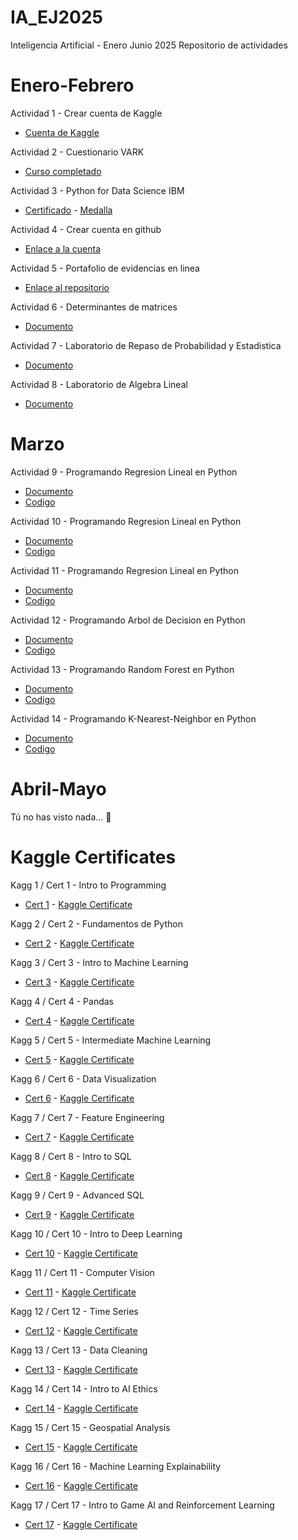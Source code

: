 # IA_EJ2025
Inteligencia Artificial - Enero Junio 2025
Repositorio de actividades

# Enero-Febrero
Actividad 1 - Crear cuenta de Kaggle
- [Cuenta de Kaggle](https://www.kaggle.com/arturogarza04)

Actividad 2 - Cuestionario VARK
- [Curso completado](./EneFeb/Actividad_2/EvidenciaVARK.png)

Actividad 3 - Python for Data Science IBM
- [Certificado](./EneFeb/Actividad_3/PY0101_Certificate.png) - [Medalla](https://www.credly.com/badges/06ab1cfa-9ed0-4700-8d3e-fde75a2906db)

Actividad 4 - Crear cuenta en github
- [Enlace a la cuenta](https://github.com/Artu-GR)

Actividad 5 - Portafolio de evidencias en linea
- [Enlace al repositorio](https://github.com/Artu-GR/IA_EJ2025)

Actividad 6 - Determinantes de matrices
- [Documento](./EneFeb/Actividad_6/AGR_Act6.pdf)

Actividad 7 - Laboratorio de Repaso de Probabilidad y Estadistica
- [Documento](./EneFeb/Actividad_7/AGR_Act7.pdf)

Actividad 8 - Laboratorio de Algebra Lineal
- [Documento](./EneFeb/Actividad_8/AGR_Act8.pdf)

# Marzo
Actividad 9 - Programando Regresion Lineal en Python
- [Documento](./Mar/Actividad_9/AGR_Act9.pdf)
- [Codigo](./Mar/Actividad_9/RegresionLinealSimple.ipynb)

Actividad 10 - Programando Regresion Lineal en Python
- [Documento](./Mar/Actividad_10/AGR_Act10.pdf)
- [Codigo](./Mar/Actividad_10/RegresionLinealMultiple.ipynb)

Actividad 11 - Programando Regresion Lineal en Python
- [Documento](./Mar/Actividad_11/AGR_Act11.pdf)
- [Codigo](./Mar/Actividad_11/RegresionLogistica.ipynb)

Actividad 12 - Programando Arbol de Decision en Python
- [Documento](./Mar/Actividad_12/AGR_Act12.pdf)
- [Codigo](./Mar/Actividad_12/ArboldeDecision.ipynb)

Actividad 13 - Programando Random Forest en Python
- [Documento](./Mar/Actividad_13/AGR_Act13.pdf)
- [Codigo](./Mar/Actividad_13/RandomForest.ipynb)

Actividad 14 - Programando K-Nearest-Neighbor en Python
- [Documento](./Mar/Actividad_14/AGR_Act14.pdf)
- [Codigo](./Mar/Actividad_14/KNN.ipynb)

# Abril-Mayo

Tú no has visto nada... 🐧

# Kaggle Certificates

Kagg 1 / Cert 1 - Intro to Programming
- [Cert 1](./EneFeb/Cert_1/Arturo_Garza_Intro_to_Programming.png) - [Kaggle Certificate](https://www.kaggle.com/learn/certification/arturogarza04/intro-to-programming)

Kagg 2 / Cert 2 - Fundamentos de Python
- [Cert 2](./EneFeb/Cert_2/Arturo_Garza_Python.png) -  [Kaggle Certificate](https://www.kaggle.com/learn/certification/arturogarza04/python)

Kagg 3 / Cert 3 - Intro to Machine Learning
- [Cert 3](./EneFeb/Cert_3/Arturo_Garza_Intro_to_Machine_Learning.png) - [Kaggle Certificate](https://www.kaggle.com/learn/certification/arturogarza04/intro-to-machine-learning)

Kagg 4 / Cert 4 - Pandas
- [Cert 4](./EneFeb/Cert_4/Arturo_Garza_Pandas.png) -  [Kaggle Certificate](https://www.kaggle.com/learn/certification/arturogarza04/pandas)

Kagg 5 / Cert 5 - Intermediate Machine Learning
- [Cert 5](./EneFeb/Cert_5/Arturo_Garza_Intermediate_Machine_Learning.png) -  [Kaggle Certificate](https://www.kaggle.com/learn/certification/arturogarza04/intermediate-machine-learning)

Kagg 6 / Cert 6 - Data Visualization
- [Cert 6](./Mar/Cert_6/Arturo_Garza_Data_Visualization.png) -  [Kaggle Certificate](https://www.kaggle.com/learn/certification/arturogarza04/data-visualization)

Kagg 7 / Cert 7 - Feature Engineering
- [Cert 7](./Mar/Cert_7/Arturo_Garza_Feature_Engineering.png) -  [Kaggle Certificate](https://www.kaggle.com/learn/certification/arturogarza04/feature-engineering)

Kagg 8 / Cert 8 - Intro to SQL
- [Cert 8](./Mar/Cert_8/Arturo_Garza_Intro_to_SQL.png) -  [Kaggle Certificate](https://www.kaggle.com/learn/certification/arturogarza04/intro-to-sql)

Kagg 9 / Cert 9 - Advanced SQL
- [Cert 9](./Mar/Cert_9/Arturo_Garza_Advanced_SQL.png) -  [Kaggle Certificate](https://www.kaggle.com/learn/certification/arturogarza04/advanced-sql)

Kagg 10 / Cert 10 - Intro to Deep Learning
- [Cert 10](./Mar/Cert_10/Arturo_Garza_Intro_to_Deep_Learning.png) -  [Kaggle Certificate](https://www.kaggle.com/learn/certification/arturogarza04/intro-to-deep-learning)

Kagg 11 / Cert 11 - Computer Vision
- [Cert 11](./AbrMay/Cert_11/Arturo_Garza_Computer_Vision.png) -  [Kaggle Certificate](https://www.kaggle.com/learn/certification/arturogarza04/computer-vision)

Kagg 12 / Cert 12 - Time Series
- [Cert 12](./AbrMay/Cert_12/Arturo_Garza_Time_Series.png) -  [Kaggle Certificate](https://www.kaggle.com/learn/certification/arturogarza04/time-series)

Kagg 13 / Cert 13 - Data Cleaning
- [Cert 13](./AbrMay/Cert_13/Arturo_Garza_Data_Cleaning.png) -  [Kaggle Certificate](https://www.kaggle.com/learn/certification/arturogarza04/data-cleaning)

Kagg 14 / Cert 14 - Intro to AI Ethics
- [Cert 14](./AbrMay/Cert_14/Arturo_Garza_Intro_to_AI_Ethics.png) -  [Kaggle Certificate](https://www.kaggle.com/learn/certification/arturogarza04/intro-to-ai-ethics)

Kagg 15 / Cert 15 - Geospatial Analysis
- [Cert 15](./AbrMay/Cert_15/Arturo_Garza_Geospatial_Analysis.png) -  [Kaggle Certificate](https://www.kaggle.com/learn/certification/arturogarza04/geospatial-analysis)

Kagg 16 / Cert 16 - Machine Learning Explainability
- [Cert 16](./AbrMay/Cert_16/Arturo_Garza_Machine_Learning_Explainability.png) -  [Kaggle Certificate](https://www.kaggle.com/learn/certification/arturogarza04/machine-learning-explainability)

Kagg 17 / Cert 17 - Intro to Game AI and Reinforcement Learning
- [Cert 17](./AbrMay/Cert_17/Arturo_Garza_Intro_to_Game_AI_and_Reinforcement_Learning.png) -  [Kaggle Certificate](https://www.kaggle.com/learn/certification/arturogarza04/intro-to-game-ai-and-reinforcement-learning)
